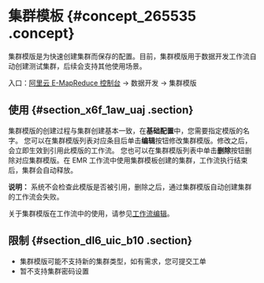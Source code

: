 # 集群模板 {#concept_265535 .concept}

集群模版是为快速创建集群而保存的配置。目前，集群模版用于数据开发工作流自动创建测试集群，后续会支持其他使用场景。

入口：[阿里云 E-MapReduce 控制台](https://emr.console.aliyun.com/) -\> 数据开发 -\> 集群模版

## 使用 {#section_x6f_1aw_uaj .section}

集群模版的创建过程与集群创建基本一致，在**基础配置**中，您需要指定模版的名字。 您可以在集群模版列表对应条目后单击**编辑**按钮修改集群模版。修改之后，会立即生效到引用此模版的工作流。 您也可以在集群模版列表中单击**删除**按钮删除对应集群模版。在 EMR 工作流中使用集群模板创建的集群，工作流执行结束后，集群会自动释放。

**说明：** 系统不会检查此模版是否被引用，删除之后，通过集群模版自动创建集群的工作流会失败。

关于集群模版在工作流中的使用，请参见[工作流编辑](cn.zh-CN/数据开发/工作流编辑.md#)。

## 限制 {#section_dl6_uic_b10 .section}

-   集群模版可能不支持新的集群类型，如有需求，您可提交工单
-   暂不支持集群密码设置

